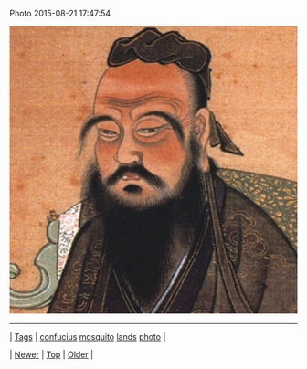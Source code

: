 <!--
title: Photo 2015-08-21 17
date: 2020-06-28T15:27:00.089Z
tags: confucius, mosquito, lands, photo
-->


Photo 2015-08-21 17:47:54

![](127249528959-0.jpg)

<!--BOTTOM-POST-NAVIGATION-->
---

| [Tags](tags.md) | [confucius](tag-confucius.md) [mosquito](tag-mosquito.md) [lands](tag-lands.md) [photo](tag-photo.md) |

| [Newer](127019931837.md) | [Top](index.md) | [Older](127299085812.md) |